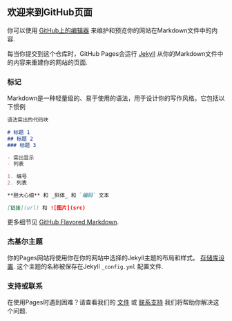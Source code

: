 ## 欢迎来到GitHub页面

你可以使用 [GitHub上的编辑器](https://github.com/Beoo-666/Repository/edit/main/docs/index.md) 来维护和预览你的网站在Markdown文件中的内容.

每当你提交到这个仓库时，GitHub Pages会运行 [Jekyll](https://jekyllrb.com/) 从你的Markdown文件中的内容来重建你的网站的页面.

### 标记

Markdown是一种轻量级的、易于使用的语法，用于设计你的写作风格。它包括以下惯例

```markdown
语法突出的代码块

# 标题 1
## 标题 2
### 标题 3

- 突出显示
- 列表

1. 编号
2. 列表

**胆大心细** 和 _斜体_ 和 `编码` 文本

[链接](url) 和 ![图片](src)
```

更多细节见 [GitHub Flavored Markdown](https://guides.github.com/features/mastering-markdown/).

### 杰基尔主题

你的Pages网站将使用你在你的网站中选择的Jekyll主题的布局和样式。 [存储库设置](https://github.com/Beoo-666/Repository/settings/pages). 这个主题的名称被保存在Jekyll `_config.yml` 配置文件.

### 支持或联系

在使用Pages时遇到困难？请查看我们的 [文件](https://docs.github.com/categories/github-pages-basics/) 或 [联系支持](https://support.github.com/contact) 我们将帮助你解决这个问题.
